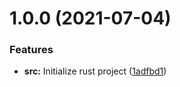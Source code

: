 # 1.0.0 (2021-07-04)


### Features

* **src:** Initialize rust project ([1adfbd1](https://github.com/freq-data/node-watcher/commit/1adfbd1ab7f0763f62193edcbb878377ad7f7738))
